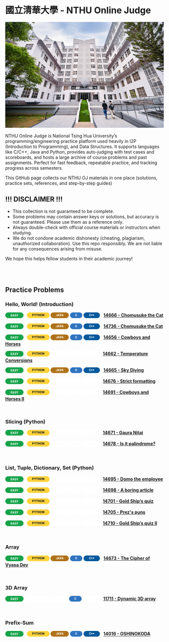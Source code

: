 # 國立清華大學 - NTHU Online Judge
<p>
  <a href="https://www.nthu.edu.tw/">
    <img src="Miscellaneous/Images/EECS_Building.jpg" width="850" alt="NTHU website">
  </a>
</p>

NTHU Online Judge is National Tsing Hua University’s programming/engineering practice platform used heavily in I2P (Introduction to Programming), and Data Structures. It supports languages like C/C++, Java and Python, provides auto-judging with test cases and scoreboards, and hosts a large archive of course problems and past assignments. Perfect for fast feedback, repeatable practice, and tracking progress across semesters.
 
This GitHub page collects our NTHU OJ materials in one place (solutions, practice sets, references, and step-by-step guides)
 

## !!! DISCLAIMER !!!
- This collection is not guaranteed to be complete.
- Some problems may contain answer keys or solutions, but accuracy is not guaranteed. Please use them as a reference only.
- Always double-check with official course materials or instructors when studying.
- We do not condone academic dishonesty (cheating, plagiarism, unauthorized collaboration). Use this repo responsibly. We are not liable for any consequences arising from misuse.
 
We hope this helps fellow students in their academic journey!

<br><br>

## Practice Problems

### Hello, World! (Introduction)
<p>
  <sub><img src="Miscellaneous/Badges/Easy.svg"         alt="EASY"   height="18" /></sub>&ensp;
  <sub><img src="Miscellaneous/Badges/Python.svg"       alt="PYTHON" height="18" /></sub>
  <sub><img src="Miscellaneous/Badges/Java.svg"         alt="JAVA"   height="18" /></sub>
  <sub><img src="Miscellaneous/Badges/C.svg"            alt="C"      height="18" /></sub>
  <sub><img src="Miscellaneous/Badges/CPP.svg"          alt="C++"    height="18" /></sub>&ensp;
  <a href="https://acm.cs.nthu.edu.tw/problem/14666"><strong>14666 - Chomusuke the Cat</strong></a>
</p>
<p>
  <sub><img src="Miscellaneous/Badges/Easy.svg"          alt="EASY"   height="18" /></sub>&ensp;
  <sub><img src="Miscellaneous/Badges/Python.svg"        alt="PYTHON" height="18" /></sub>
  <sub><img src="Miscellaneous/Badges/Java.svg"           alt="JAVA"   height="18" /></sub>
  <sub><img src="Miscellaneous/Badges/C.svg"             alt="C"      height="18" /></sub>
  <sub><img src="Miscellaneous/Badges/CPP.svg"           alt="C++"    height="18" /></sub>&ensp;
  <a href="https://acm.cs.nthu.edu.tw/problem/14736"><strong>14736 - Chomusuke the Cat</strong></a>
</p>
<p>
  <sub><img src="Miscellaneous/Badges/Easy.svg"          alt="EASY"   height="18" /></sub>&ensp;
  <sub><img src="Miscellaneous/Badges/Python.svg"        alt="PYTHON" height="18" /></sub>
  <sub><img src="Miscellaneous/Badges/Java.svg"          alt="JAVA"   height="18" /></sub>
  <sub><img src="Miscellaneous/Badges/C.svg"             alt="C"      height="18" /></sub>
  <sub><img src="Miscellaneous/Badges/CPP.svg"           alt="C++"    height="18" /></sub>&ensp;
  <a href="https://acm.cs.nthu.edu.tw/problem/14656"><strong>14656 - Cowboys and Horses</strong></a>
</p>
<p>
  <sub><img src="Miscellaneous/Badges/Easy.svg"          alt="EASY"   height="18" /></sub>&ensp;
  <sub><img src="Miscellaneous/Badges/Python.svg"        alt="PYTHON" height="18" /></sub>
  <sub><img src="Miscellaneous/Badges/Spacer_Java.svg"   alt="JAVA"   height="18" /></sub>
  <sub><img src="Miscellaneous/Badges/Spacer_C.svg"      alt="C"      height="18" /></sub>
  <sub><img src="Miscellaneous/Badges/Spacer_CPP.svg"    alt="C++"    height="18" /></sub>&ensp;
  <a href="https://acm.cs.nthu.edu.tw/problem/14662"><strong>14662 - Temperature Conversions</strong></a>
</p>
<p>
  <sub><img src="Miscellaneous/Badges/Easy.svg"          alt="EASY"   height="18" /></sub>&ensp;
  <sub><img src="Miscellaneous/Badges/Python.svg"        alt="PYTHON" height="18" /></sub>
  <sub><img src="Miscellaneous/Badges/Java.svg"          alt="JAVA"   height="18" /></sub>
  <sub><img src="Miscellaneous/Badges/C.svg"             alt="C"      height="18" /></sub>
  <sub><img src="Miscellaneous/Badges/CPP.svg"           alt="C++"    height="18" /></sub>&ensp;
  <a href="https://acm.cs.nthu.edu.tw/problem/14665"><strong>14665 - Sky Diving</strong></a>
</p>
<p>
  <sub><img src="Miscellaneous/Badges/Easy.svg"          alt="EASY"   height="18" /></sub>&ensp;
  <sub><img src="Miscellaneous/Badges/Python.svg"        alt="PYTHON" height="18" /></sub>
  <sub><img src="Miscellaneous/Badges/Spacer_Java.svg"   alt="JAVA"   height="18" /></sub>
  <sub><img src="Miscellaneous/Badges/Spacer_C.svg"      alt="C"      height="18" /></sub>
  <sub><img src="Miscellaneous/Badges/Spacer_CPP.svg"    alt="C++"    height="18" /></sub>&ensp;
  <a href="https://acm.cs.nthu.edu.tw/problem/14676"><strong>14676 - Strict formatting</strong></a>
</p>
<p>
  <sub><img src="Miscellaneous/Badges/Easy.svg"          alt="EASY"   height="18" /></sub>&ensp;
  <sub><img src="Miscellaneous/Badges/Python.svg"        alt="PYTHON" height="18" /></sub>
  <sub><img src="Miscellaneous/Badges/Spacer_Java.svg"   alt="JAVA"   height="18" /></sub>
  <sub><img src="Miscellaneous/Badges/Spacer_C.svg"      alt="C"      height="18" /></sub>
  <sub><img src="Miscellaneous/Badges/Spacer_CPP.svg"    alt="C++"    height="18" /></sub>&ensp;
  <a href="https://acm.cs.nthu.edu.tw/problem/14691"><strong>14691 - Cowboys and Horses II</strong></a>
</p>


<br>

### Slicing (Python)
<p>
  <sub><img src="Miscellaneous/Badges/Easy.svg"          alt="EASY"   height="18" /></sub>&ensp;
  <sub><img src="Miscellaneous/Badges/Python.svg"        alt="PYTHON" height="18" /></sub>
  <sub><img src="Miscellaneous/Badges/Spacer_Java.svg"   alt="JAVA"   height="18" /></sub>
  <sub><img src="Miscellaneous/Badges/Spacer_C.svg"      alt="C"      height="18" /></sub>
  <sub><img src="Miscellaneous/Badges/Spacer_CPP.svg"    alt="C++"    height="18" /></sub>&ensp;
  <a href="https://acm.cs.nthu.edu.tw/problem/14671"><strong>14671 - Gaura Nitai</strong></a>
</p>
<p>
  <sub><img src="Miscellaneous/Badges/Easy.svg"          alt="EASY"   height="18" /></sub>&ensp;
  <sub><img src="Miscellaneous/Badges/Python.svg"        alt="PYTHON" height="18" /></sub>
  <sub><img src="Miscellaneous/Badges/Spacer_Java.svg"   alt="JAVA"   height="18" /></sub>
  <sub><img src="Miscellaneous/Badges/Spacer_C.svg"      alt="C"      height="18" /></sub>
  <sub><img src="Miscellaneous/Badges/Spacer_CPP.svg"    alt="C++"    height="18" /></sub>&ensp;
  <a href="https://acm.cs.nthu.edu.tw/problem/14678"><strong>14678 - Is it palindrome?</strong></a>
</p>

<br>

### List, Tuple, Dictionary, Set (Python)
<p>
  <sub><img src="Miscellaneous/Badges/Easy.svg"          alt="EASY"   height="18" /></sub>&ensp;
  <sub><img src="Miscellaneous/Badges/Python.svg"        alt="PYTHON" height="18" /></sub>
  <sub><img src="Miscellaneous/Badges/Spacer_Java.svg"   alt="JAVA"   height="18" /></sub>
  <sub><img src="Miscellaneous/Badges/Spacer_C.svg"      alt="C"      height="18" /></sub>
  <sub><img src="Miscellaneous/Badges/Spacer_CPP.svg"    alt="C++"    height="18" /></sub>&ensp;
  <a href="https://acm.cs.nthu.edu.tw/problem/14695"><strong>14695 - Domo the employee</strong></a>
</p>
<p>
  <sub><img src="Miscellaneous/Badges/Easy.svg"          alt="EASY"   height="18" /></sub>&ensp;
  <sub><img src="Miscellaneous/Badges/Python.svg"        alt="PYTHON" height="18" /></sub>
  <sub><img src="Miscellaneous/Badges/Spacer_Java.svg"   alt="JAVA"   height="18" /></sub>
  <sub><img src="Miscellaneous/Badges/Spacer_C.svg"      alt="C"      height="18" /></sub>
  <sub><img src="Miscellaneous/Badges/Spacer_CPP.svg"    alt="C++"    height="18" /></sub>&ensp;
  <a href="https://acm.cs.nthu.edu.tw/problem/14698"><strong>14698 - A boring article</strong></a>
</p>
<p>
  <sub><img src="Miscellaneous/Badges/Easy.svg"          alt="EASY"   height="18" /></sub>&ensp;
  <sub><img src="Miscellaneous/Badges/Python.svg"        alt="PYTHON" height="18" /></sub>
  <sub><img src="Miscellaneous/Badges/Spacer_Java.svg"   alt="JAVA"   height="18" /></sub>
  <sub><img src="Miscellaneous/Badges/Spacer_C.svg"      alt="C"      height="18" /></sub>
  <sub><img src="Miscellaneous/Badges/Spacer_CPP.svg"    alt="C++"    height="18" /></sub>&ensp;
  <a href="https://acm.cs.nthu.edu.tw/problem/14701"><strong>14701 - Gold Ship’s quiz</strong></a>
</p>
<p>
  <sub><img src="Miscellaneous/Badges/Easy.svg"          alt="EASY"   height="18" /></sub>&ensp;
  <sub><img src="Miscellaneous/Badges/Python.svg"        alt="PYTHON" height="18" /></sub>
  <sub><img src="Miscellaneous/Badges/Spacer_Java.svg"   alt="JAVA"   height="18" /></sub>
  <sub><img src="Miscellaneous/Badges/Spacer_C.svg"      alt="C"      height="18" /></sub>
  <sub><img src="Miscellaneous/Badges/Spacer_CPP.svg"    alt="C++"    height="18" /></sub>&ensp;
  <a href="https://acm.cs.nthu.edu.tw/problem/14705"><strong>14705 - Prez's puns</strong></a>
</p>
<p>
  <sub><img src="Miscellaneous/Badges/Easy.svg"          alt="EASY"   height="18" /></sub>&ensp;
  <sub><img src="Miscellaneous/Badges/Python.svg"        alt="PYTHON" height="18" /></sub>
  <sub><img src="Miscellaneous/Badges/Spacer_Java.svg"   alt="JAVA"   height="18" /></sub>
  <sub><img src="Miscellaneous/Badges/Spacer_C.svg"      alt="C"      height="18" /></sub>
  <sub><img src="Miscellaneous/Badges/Spacer_CPP.svg"    alt="C++"    height="18" /></sub>&ensp;
  <a href="https://acm.cs.nthu.edu.tw/problem/14710"><strong>14710 - Gold Ship’s quiz II</strong></a>
</p>

<br>

### Array
<p>
  <sub><img src="Miscellaneous/Badges/Easy.svg"          alt="EASY"   height="18" /></sub>&ensp;
  <sub><img src="Miscellaneous/Badges/Python.svg"        alt="PYTHON" height="18" /></sub>
  <sub><img src="Miscellaneous/Badges/Java.svg"          alt="JAVA"   height="18" /></sub>
  <sub><img src="Miscellaneous/Badges/C.svg"             alt="C"      height="18" /></sub>
  <sub><img src="Miscellaneous/Badges/CPP.svg"           alt="C++"    height="18" /></sub>&ensp;
  <a href="https://acm.cs.nthu.edu.tw/problem/14673"><strong>14673 - The Cipher of Vyasa Dev</strong></a>
</p>

<br>

### 3D Array
<p>
  <sub><img src="Miscellaneous/Badges/Easy.svg"          alt="EASY"   height="18" /></sub>&ensp;
  <sub><img src="Miscellaneous/Badges/Spacer_Python.svg" alt="PYTHON" height="18" /></sub>
  <sub><img src="Miscellaneous/Badges/Spacer_Java.svg"   alt="JAVA"   height="18" /></sub>
  <sub><img src="Miscellaneous/Badges/C.svg"             alt="C"      height="18" /></sub>
  <sub><img src="Miscellaneous/Badges/Spacer_CPP.svg"    alt="C++"    height="18" /></sub>&ensp;
  <a href="https://acm.cs.nthu.edu.tw/problem/11711"><strong>11711 - Dynamic 3D array</strong></a>
</p>

<br>

### Prefix-Sum
<p>
  <sub><img src="Miscellaneous/Badges/Easy.svg"          alt="EASY"   height="18" /></sub>&ensp;
  <sub><img src="Miscellaneous/Badges/Python.svg"        alt="PYTHON" height="18" /></sub>
  <sub><img src="Miscellaneous/Badges/Java.svg"          alt="JAVA"   height="18" /></sub>
  <sub><img src="Miscellaneous/Badges/C.svg"             alt="C"      height="18" /></sub>
  <sub><img src="Miscellaneous/Badges/CPP.svg"           alt="C++"    height="18" /></sub>&ensp;
  <a href="https://acm.cs.nthu.edu.tw/problem/14016"><strong>14016 - OSHINOKODA</strong></a>
</p>